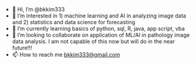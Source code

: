 - 👋 Hi, I’m @bkkim333
- 👀 I’m interested in 1) machine learning and AI in analyzing image data and 2) statistics and data science for forecasting
- 🌱 I’m currently learning basics of python, sql, R, java, app script, vba
- 💞️ I’m looking to collaborate on application of ML/AI in pathology image data analysis. I am not capable of this now but will do in the near future!!!
- 📫 How to reach me bkkim333@gmail.com
